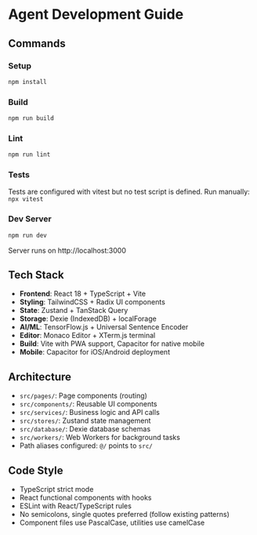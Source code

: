 # Agent Development Guide

## Commands

### Setup
```bash
npm install
```

### Build
```bash
npm run build
```

### Lint
```bash
npm run lint
```

### Tests
Tests are configured with vitest but no test script is defined. Run manually: `npx vitest`

### Dev Server
```bash
npm run dev
```
Server runs on http://localhost:3000

## Tech Stack
- **Frontend**: React 18 + TypeScript + Vite
- **Styling**: TailwindCSS + Radix UI components
- **State**: Zustand + TanStack Query
- **Storage**: Dexie (IndexedDB) + localForage
- **AI/ML**: TensorFlow.js + Universal Sentence Encoder
- **Editor**: Monaco Editor + XTerm.js terminal
- **Build**: Vite with PWA support, Capacitor for native mobile
- **Mobile**: Capacitor for iOS/Android deployment

## Architecture
- `src/pages/`: Page components (routing)
- `src/components/`: Reusable UI components
- `src/services/`: Business logic and API calls
- `src/stores/`: Zustand state management
- `src/database/`: Dexie database schemas
- `src/workers/`: Web Workers for background tasks
- Path aliases configured: `@/` points to `src/`

## Code Style
- TypeScript strict mode
- React functional components with hooks
- ESLint with React/TypeScript rules
- No semicolons, single quotes preferred (follow existing patterns)
- Component files use PascalCase, utilities use camelCase

